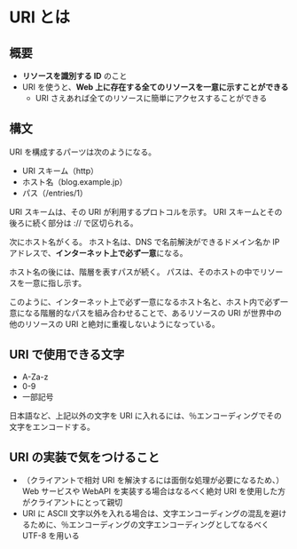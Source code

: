 # URI とは

## 概要

- **リソースを識別する ID** のこと
- URI を使うと、**Web 上に存在する全てのリソースを一意に示すことができる**
  - URI さえあれば全てのリソースに簡単にアクセスすることができる

## 構文

URI を構成するパーツは次のようになる。

- URI スキーム（http）
- ホスト名（blog.example.jp）
- パス（/entries/1）

URI スキームは、その URI が利用するプロトコルを示す。
URI スキームとその後ろに続く部分は :// で区切られる。

次にホスト名がくる。
ホスト名は、DNS で名前解決ができるドメイン名か IP アドレスで、**インターネット上で必ず一意**になる。

ホスト名の後には、階層を表すパスが続く。
パスは、そのホストの中でリソースを一意に指し示す。

このように、インターネット上で必ず一意になるホスト名と、ホスト内で必ず一意になる階層的なパスを組み合わせることで、あるリソースの URI が世界中の他のリソースの URI と絶対に重複しないようになっている。

## URI で使用できる文字

- A-Za-z
- 0-9
- 一部記号

日本語など、上記以外の文字を URI に入れるには、％エンコーディングでその文字をエンコードする。

## URI の実装で気をつけること

- （クライアントで相対 URI を解決するには面倒な処理が必要になるため、）Web サービスや WebAPI を実装する場合はなるべく絶対 URI を使用した方がクライアントにとって親切
- URI に ASCII 文字以外を入れる場合は、文字エンコーディングの混乱を避けるために、％エンコーディングの文字エンコーディングとしてなるべく UTF-8 を用いる
